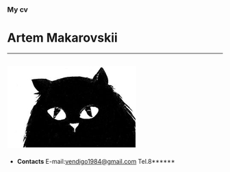 ### My cv

# Artem Makarovskii
----
![my photo](cat1.png)
----
* **Contacts**
    E-mail:vendigo1984@gmail.com
    Tel.8******

